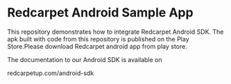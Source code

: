 # Redcarpet Android Sample App

This repository demonstrates how to integrate Redcarpet Android SDK.
The apk built with code from this repository is published on the Play Store.Please download Redcarpet android app from play store.

The documentation to our Android SDK is available on

redcarpetup.com/android-sdk

